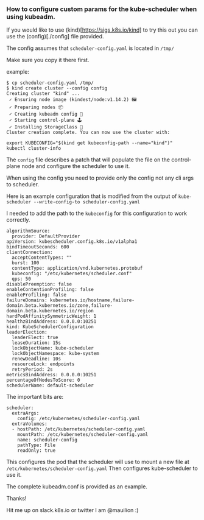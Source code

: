 ### How to configure custom params for the kube-scheduler when using kubeadm.

If you would like to use (kind)[https://sigs.k8s.io/kind] to try this out you can use the (config)[./config] file provided.

The config assumes that `scheduler-config.yaml` is located in `/tmp/`

Make sure you copy it there first.


example:

```
$ cp scheduler-config.yaml /tmp/
$ kind create cluster --config config
Creating cluster "kind" ...
 ✓ Ensuring node image (kindest/node:v1.14.2) 🖼
 ✓ Preparing nodes 📦
 ✓ Creating kubeadm config 📜
 ✓ Starting control-plane 🕹️
 ✓ Installing StorageClass 💾
Cluster creation complete. You can now use the cluster with:

export KUBECONFIG="$(kind get kubeconfig-path --name="kind")"
kubectl cluster-info

```

The `config` file describes a patch that will populate the file on the control-plane node and configure the scheduler to use it.

When using the config you need to provide only the config not any cli args to scheduler.

Here is an example configuration that is modified from the output of `kube-scheduler --write-config-to scheduler-config.yaml`

I needed to add the path to the `kubeconfig` for this configuration to work correctly.

```
algorithmSource:
  provider: DefaultProvider
apiVersion: kubescheduler.config.k8s.io/v1alpha1
bindTimeoutSeconds: 600
clientConnection:
  acceptContentTypes: ""
  burst: 100
  contentType: application/vnd.kubernetes.protobuf
  kubeconfig: "/etc/kubernetes/scheduler.conf"
  qps: 50
disablePreemption: false
enableContentionProfiling: false
enableProfiling: false
failureDomains: kubernetes.io/hostname,failure-domain.beta.kubernetes.io/zone,failure-domain.beta.kubernetes.io/region
hardPodAffinitySymmetricWeight: 1
healthzBindAddress: 0.0.0.0:10251
kind: KubeSchedulerConfiguration
leaderElection:
  leaderElect: true
  leaseDuration: 15s
  lockObjectName: kube-scheduler
  lockObjectNamespace: kube-system
  renewDeadline: 10s
  resourceLock: endpoints
  retryPeriod: 2s
metricsBindAddress: 0.0.0.0:10251
percentageOfNodesToScore: 0
schedulerName: default-scheduler
```


The important bits are:
```
scheduler:
  extraArgs:
    config: /etc/kubernetes/scheduler-config.yaml
  extraVolumes:
  - hostPath: /etc/kubernetes/scheduler-config.yaml
    mountPath: /etc/kubernetes/scheduler-config.yaml
    name: scheduler-config
    pathType: File
    readOnly: true

```

This configures the pod that the scheduler will use to mount a new file at `/etc/kubernetes/scheduler-config.yaml`
Then configures kube-scheduler to use it.

The complete kubeadm.conf is provided as an example.

Thanks!

Hit me up on slack.k8s.io or twitter I am @mauilion :)
